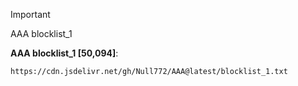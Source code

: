 > [!IMPORTANT]  
> AAA blocklist_1

**AAA blocklist_1 [50,094]**:  
```
https://cdn.jsdelivr.net/gh/Null772/AAA@latest/blocklist_1.txt
```